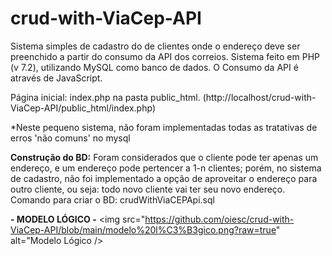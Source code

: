 # crud-with-ViaCep-API

Sistema simples de cadastro do de clientes onde o endereço deve ser preenchido a partir do consumo da API dos correios.
Sistema feito em PHP (v 7.2), utilizando MySQL como banco de dados.
O Consumo da API é através de JavaScript.

Página inicial: index.php na pasta public_html.
(http://localhost/crud-with-ViaCep-API/public_html/index.php)

*Neste pequeno sistema, não foram implementadas todas as tratativas de erros 'não comuns' no mysql

**Construção do BD:**
Foram considerados que o cliente pode ter apenas um endereço, e um endereço pode pertencer a 1-n clientes; porém, no sistema de cadastro, não foi implementado a opção de aproveitar o endereço para outro cliente, ou seja: todo novo cliente vai ter seu novo endereço.
Comando para criar o BD: crudWithViaCEPApi.sql

**- MODELO LÓGICO -**
<img src="https://github.com/oiesc/crud-with-ViaCep-API/blob/main/modelo%20l%C3%B3gico.png?raw=true" alt="Modelo Lógico />
